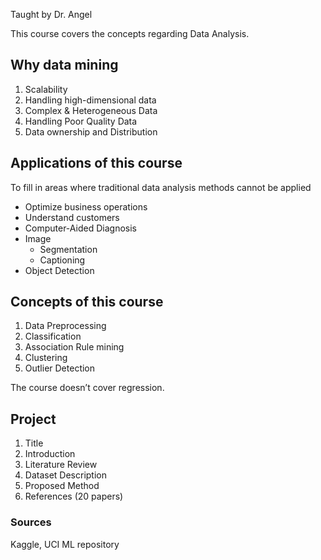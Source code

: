 Taught by Dr. Angel

This course covers the concepts regarding Data Analysis.

## Why data mining

1. Scalability
2. Handling high-dimensional data
3. Complex & Heterogeneous Data
4. Handling Poor Quality Data
5. Data ownership and Distribution

## Applications of this course

To fill in areas where traditional data analysis methods cannot be applied

- Optimize business operations
- Understand customers
- Computer-Aided Diagnosis
- Image
    - Segmentation
    - Captioning
- Object Detection

## Concepts of this course

1. Data Preprocessing
2. Classification
3. Association Rule mining
4. Clustering
5. Outlier Detection

The course doesn’t cover regression.

## Project

1. Title
2. Introduction
3. Literature Review
4. Dataset Description
5. Proposed Method
6. References (20 papers)

### Sources

Kaggle, UCI ML repository